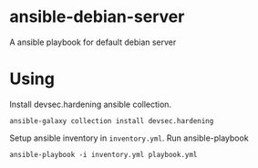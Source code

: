 # ansible-debian-server
A ansible playbook for default debian server

# Using
Install devsec.hardening ansible collection.

```shell
ansible-galaxy collection install devsec.hardening
```
Setup ansible inventory in `inventory.yml`.
Run ansible-playbook

```shell
ansible-playbook -i inventory.yml playbook.yml
```

